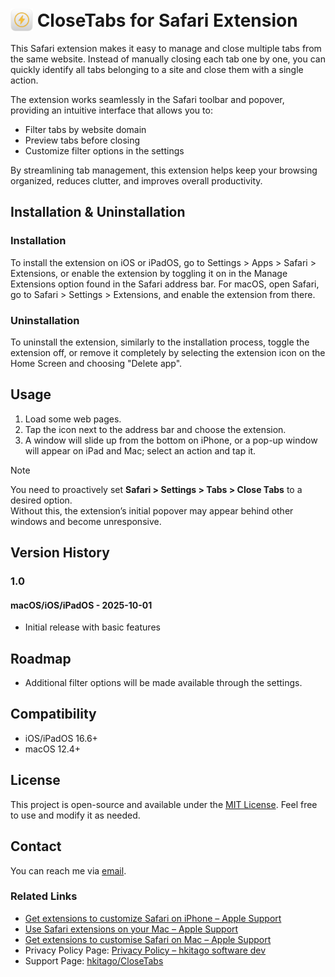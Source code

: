 # <img src="https://raw.githubusercontent.com/hkitago/CloseTabs/refs/heads/main/Shared%20(App)/Resources/Icon.png" height="36" valign="bottom"/> CloseTabs for Safari Extension

This Safari extension makes it easy to manage and close multiple tabs from the same website. Instead of manually closing each tab one by one, you can quickly identify all tabs belonging to a site and close them with a single action.  

The extension works seamlessly in the Safari toolbar and popover, providing an intuitive interface that allows you to:  
- Filter tabs by website domain  
- Preview tabs before closing  
- Customize filter options in the settings  

By streamlining tab management, this extension helps keep your browsing organized, reduces clutter, and improves overall productivity.

## Installation & Uninstallation

### Installation

To install the extension on iOS or iPadOS, go to Settings > Apps > Safari > Extensions, or enable the extension by toggling it on in the Manage Extensions option found in the Safari address bar.
For macOS, open Safari, go to Safari > Settings > Extensions, and enable the extension from there.

### Uninstallation

To uninstall the extension, similarly to the installation process, toggle the extension off, or remove it completely by selecting the extension icon on the Home Screen and choosing "Delete app".

## Usage

1. Load some web pages.
2. Tap the icon next to the address bar and choose the extension.
3. A window will slide up from the bottom on iPhone, or a pop-up window will appear on iPad and Mac; select an action and tap it.

> [!NOTE]  
> You need to proactively set **Safari > Settings > Tabs > Close Tabs** to a desired option.  
> Without this, the extension’s initial popover may appear behind other windows and become unresponsive.

## Version History

### 1.0

#### **macOS/iOS/iPadOS** - 2025-10-01

- Initial release with basic features

## Roadmap

- Additional filter options will be made available through the settings.

## Compatibility

- iOS/iPadOS 16.6+
- macOS 12.4+

## License

This project is open-source and available under the [MIT License](LICENSE). Feel free to use and modify it as needed.

## Contact

You can reach me via [email](mailto:hkitago@icloud.com?subject=Support%20for%20CloseTabs).

### Related Links
- [Get extensions to customize Safari on iPhone – Apple Support](https://support.apple.com/guide/iphone/iphab0432bf6/18.0/ios/18.0)
- [Use Safari extensions on your Mac – Apple Support](https://support.apple.com/102343)
- [Get extensions to customise Safari on Mac – Apple Support](https://support.apple.com/en-gb/guide/safari/sfri32508/mac)
- Privacy Policy Page: [Privacy Policy – hkitago software dev](https://hkitago.com/privacypolicy/)
- Support Page: [hkitago/CloseTabs](https://github.com/hkitago/CloseTabs/)
